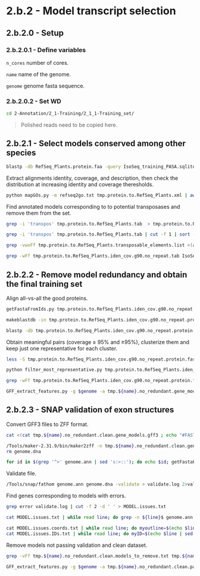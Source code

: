 2.b.2 - Model transcript selection
==================================

## 2.b.2.0 - Setup

### 2.b.2.0.1 - Define variables

`n_cores` number of cores.

`name` name of the genome.

`genome` genome fasta sequence.

### 2.b.2.0.2 - Set WD

```bash
cd 2-Annotation/2_1-Training/2_1_1-Training_set/
```

> Polished reads need to be copied here.

2.b.2.1 - Select models conserved among other species
-----------------------------------------------------

``` bash
blastp -db RefSeq_Plants.protein.faa -query IsoSeq_training_PASA.sqlite.assemblies.fasta.transdecoder.pep -num_threads $n_cores -outfmt 5 > tmp.protein.to.RefSeq_Plants.xml
```

Extract alignments identity, coverage, and description, then check the distribution at increasing identity and coverage theresholds.

``` bash
python mapGOs.py -m refseq2go.txt tmp.protein.to.RefSeq_Plants.xml | awk -F "\t" 'BEGIN {OFS="\t"; OFS="\t"; print "Query","Q_len","Q_start","Q_stop","|","Target","T_len","T_start","T_stop","|","e-value","Matches","Mismatches","Gaps","Iden","Q_cov","T_cov","|","Description","|","GO"} {print $1,$23,$7,$8,"|",$2,$24,$9,$10,"|",$11,$4,$5,$6,$3,100*($4/$23),100*($4/$24),"|",$25,"|",$26}' > tmp.protein.to.RefSeq_Plants.tab
```

Find annotated models corresponding to to potential transposases and remove them from the set.

``` bash
grep -i 'transpos' tmp.protein.to.RefSeq_Plants.tab  > tmp.protein.to.RefSeq_Plants.transposable_elements

grep -i 'transpos' tmp.protein.to.RefSeq_Plants.tab | cut -f 1 | sort -u > tmp.protein.to.RefSeq_Plants.transposable_elements.list

grep -vwxFf tmp.protein.to.RefSeq_Plants.transposable_elements.list <(awk -v thr=90 ' BEGIN {getline} { if ($15>thr && $16>thr && $17>thr && $15<120 && $16<120 && $17<120 ) {print $1} }' tmp.protein.to.RefSeq_Plants.tab | sort -u ) > tmp.protein.to.RefSeq_Plants.iden_cov.g90.no_repeat.tab

grep -wFf tmp.protein.to.RefSeq_Plants.iden_cov.g90.no_repeat.tab IsoSeq_training_PASA.sqlite.assemblies.fasta.transdecoder.genome.gff3 > tmp.IsoSeq_training_PASA.sqlite.gene_models.gff3
```

2.b.2.2 - Remove model redundancy and obtain the final training set
-------------------------------------------------------------------

Align all-vs-all the good proteins.

``` bash
getFastaFromIds.py tmp.protein.to.RefSeq_Plants.iden_cov.g90.no_repeat.tab IsoSeq_training_PASA.sqlite.assemblies.fasta.transdecoder.pep > tmp.protein.to.RefSeq_Plants.iden_cov.g90.no_repeat.protein.fasta

makeblastdb -in tmp.protein.to.RefSeq_Plants.iden_cov.g90.no_repeat.protein.fasta -dbtype prot 

blastp -db tmp.protein.to.RefSeq_Plants.iden_cov.g90.no_repeat.protein.fasta -query tmp.protein.to.RefSeq_Plants.iden_cov.g90.no_repeat.protein.fasta -num_threads $n_cores -outfmt "7 qseqid qlen qstart qend qframe qcovhsp sseqid slen sstart send sframe length nident mismatch gaps bitscore evalue " > tmp.protein.to.RefSeq_Plants.iden_cov.g90.no_repeat.protein.fasta.self_blast.tab
```

Obtain meaningful pairs (coverage ≥ 95% and ≥95%), clusterize them and keep just one representative for each cluster.

``` bash
less -S tmp.protein.to.RefSeq_Plants.iden_cov.g90.no_repeat.protein.fasta.self_blast.tab | grep -v '^#' |awk -F "\t" 'BEGIN {OFS="\t"} {print $1,$7,100*($12/$8),100*($13/$8)}' | awk '$3>=95 && $4>=95' > tmp.protein.to.RefSeq_Plants.iden_cov.g90.no_repeat.protein.fasta.self_blast.iden_cov.ge95.txt

python filter_most_representative.py tmp.protein.to.RefSeq_Plants.iden_cov.g90.no_repeat.protein.fasta.self_blast.iden_cov.ge95.txt > tmp.protein.to.RefSeq_Plants.iden_cov.g90.no_repeat.protein.fasta.self_blast.iden_cov.ge95.representatives 2> tmp.protein.to.RefSeq_Plants.iden_cov.g90.no_repeat.protein.fasta.self_blast.iden_cov.ge95.clusters

grep -wFf tmp.protein.to.RefSeq_Plants.iden_cov.g90.no_repeat.protein.fasta.self_blast.iden_cov.ge95.representatives tmp.IsoSeq_training_PASA.sqlite.gene_models.gff3 | awk '$3=="CDS" || $3=="mRNA"' | sed '/\tmRNA\t/ s:\(.*\)mRNA\(.*ID=\)\(.*Parent=\)\(.*\):\1gene\2\4\n\1mRNA\2\3\4:' | sed '/\tCDS\t/ s:\(.*\)CDS\(.*\)Parent=\(.*\);ID=\(.*\)cds\(.*\):\1exon\2Parent=\3;ID=\4exon\5\n\1CDS\2Parent=\3;ID=\4cds\5:' > tmp.${name}.no_redundant.gene_models.gff3
```

``` bash
GFF_extract_features.py -g $genome -a tmp.${name}.no_redundant.gene_models.gff3 -p tmp.${name}.no_redundant.clean.gene_models -nlcmi > log
```

2.b.2.3 - SNAP validation of exon structures
--------------------------------------------

Convert GFF3 files to ZFF format.

``` bash
cat <(cat tmp.${name}.no_redundant.clean.gene_models.gff3 ; echo "#FASTA" ; cat $genome) > tmp.${name}.no_redundant.clean.gene_models.SNAP.gff3

/Tools/maker-2.31.9/bin/maker2zff -n tmp.${name}.no_redundant.clean.gene_models.SNAP.gff3 2> /dev/null
rm genome.dna

for id in $(grep '^>' genome.ann | sed 's:>::'); do echo $id; getFastaFromIds.py <(echo $id) $genome | sed 's/.\{60\}/&\n/g' >> genome.dna ; done
```

Validate file.

``` bash
/Tools/snap/fathom genome.ann genome.dna -validate > validate.log 2>validate.err
```

Find genes corresponding to models with errors.

``` bash
grep error validate.log | cut -f 2 -d ' ' > MODEL.issues.txt

cat MODEL.issues.txt | while read line; do grep -n ${line}$ genome.ann | grep Einit; done > MODEL.issues.coords.txt

cat MODEL.issues.coords.txt | while read line; do myoutline=$(echo $line | sed 's/ /\t/g'); myline=$(echo $line | cut -f 1 -d ":"); myID=$(sed -n "1,${myline}p" genome.ann | grep ">" | tail -n 1 | sed 's/>//'); echo -e "${myoutline}\t${myID}"; done > MODEL.issues.IDs.txt
cat MODEL.issues.IDs.txt | while read line; do myID=$(echo $line | sed 's/ /\t/g' | cut -f 5); mystart=$(echo $line | sed 's/ /\t/g' | cut -f 2); myend=$(echo $line | sed 's/ /\t/g' | cut -f 3); awk -v mystart="$mystart" -v myend="$myend" '$3=="CDS" && $4==mystart && $5==myend' tmp.${name}.no_redundant.clean.gene_models.gff3 | cut -f 9 ; done | sed 's:.*Parent=::' > tmp.${name}.no_redundant.clean.models_to_remove.txt
```

Remove models not passing validation and clean dataset.

``` bash
grep -vFf tmp.${name}.no_redundant.clean.models_to_remove.txt tmp.${name}.no_redundant.clean.gene_models.gff3  > tmp.${name}.no_redundant.clean.pass.gene_models.gff3

GFF_extract_features.py -g $genome -a tmp.${name}.no_redundant.clean.pass.gene_models.gff3 -p ${name}.gene_models_for_training -in > log
```
